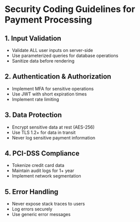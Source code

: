# Security Coding Guidelines for Payment Processing

## 1. Input Validation
- Validate ALL user inputs on server-side
- Use parameterized queries for database operations
- Sanitize data before rendering

## 2. Authentication & Authorization
- Implement MFA for sensitive operations
- Use JWT with short expiration times
- Implement rate limiting

## 3. Data Protection
- Encrypt sensitive data at rest (AES-256)
- Use TLS 1.2+ for data in transit
- Never log sensitive payment information

## 4. PCI-DSS Compliance
- Tokenize credit card data
- Maintain audit logs for 1+ year
- Implement network segmentation

## 5. Error Handling
- Never expose stack traces to users
- Log errors securely
- Use generic error messages